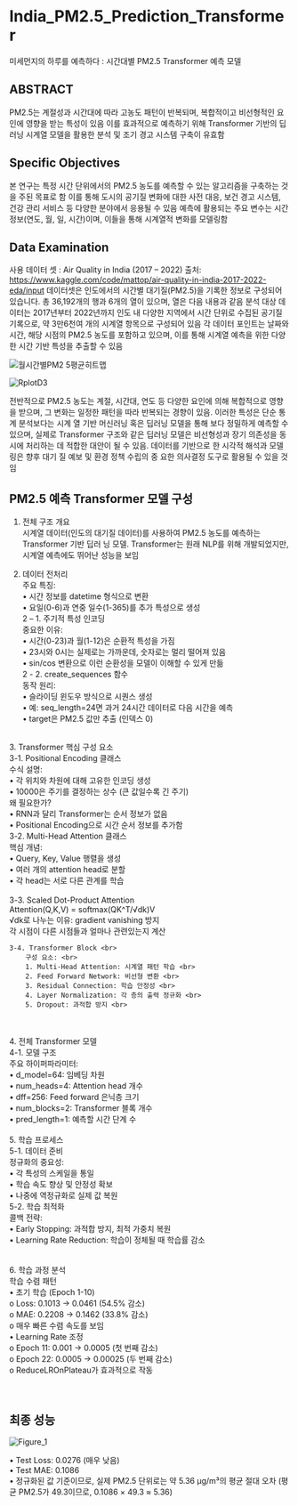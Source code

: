 # India_PM2.5_Prediction_Transformer
미세먼지의 하루를 예측하다 : 시간대별 PM2.5 Transformer 예측 모델 

## ABSTRACT
PM2.5는 계절성과 시간대에 따라 고농도 패턴이 반복되며, 복합적이고 비선형적인 요인에 영향을 받는 특성이 있음 이를 효과적으로 예측하기 위해 Transformer 기반의 딥러닝 시계열 모델을 활용한 분석 및 조기 경고 시스템 구축이 유효함

## Specific Objectives
본 연구는 특정 시간 단위에서의 PM2.5 농도를 예측할 수 있는 알고리즘을 구축하는 것을 주된 목표로 함
이를 통해 도시의 공기질 변화에 대한 사전 대응, 보건 경고 시스템, 건강 관리 서비스 등 다양한 분야에서 응용될 수 있음
예측에 활용되는 주요 변수는 시간 정보(연도, 월, 일, 시간)이며, 이들을 통해 시계열적 변화를 모델링함

## Data Examination
사용 데이터 셋 : Air Quality in India (2017 – 2022)
출처: https://www.kaggle.com/code/mattop/air-quality-in-india-2017-2022-eda/input 
데이터셋은 인도에서의 시간별 대기질(PM2.5)을 기록한 정보로 구성되어 있습니다. 총 36,192개의 행과 6개의 열이 있으며, 열은 다음 내용과 같음
분석 대상 데이터는 2017년부터 2022년까지 인도 내 다양한 지역에서 시간 단위로 수집된 공기질 기록으로, 약 3만6천여 개의 시계열 항목으로 구성되어 있음
각 데이터 포인트는 날짜와 시간, 해당 시점의 PM2.5 농도를 포함하고 있으며, 이를 통해 시계열 예측을 위한 다양한 시간 기반 특성을 추출할 수 있음

![월시간별PM2 5평균히트맵](https://github.com/user-attachments/assets/dc9e123d-a30f-4282-8343-a33852746c22)

![RplotD3](https://github.com/user-attachments/assets/b9eee040-bdb0-4fc0-85fe-84b90bf136d1)


전반적으로 PM2.5 농도는 계절, 시간대, 연도 등 다양한 요인에 의해 복합적으로 영향을 받으며,
그 변화는 일정한 패턴을 따라 반복되는 경향이 있음. 이러한 특성은 단순 통계 분석보다는 시계
열 기반 머신러닝 혹은 딥러닝 모델을 통해 보다 정밀하게 예측할 수 있으며, 실제로 Transformer
구조와 같은 딥러닝 모델은 비선형성과 장기 의존성을 동시에 처리하는 데 적합한 대안이 될 수
있음. 데이터를 기반으로 한 시각적 해석과 모델링은 향후 대기 질 예보 및 환경 정책 수립의 중
요한 의사결정 도구로 활용될 수 있을 것임

## PM2.5 예측 Transformer 모델 구성 
1. 전체 구조 개요 <br>
시계열 데이터(인도의 대기질 데이터)를 사용하여 PM2.5 농도를 예측하는 Transformer 기반 딥러
닝 모델. Transformer는 원래 NLP를 위해 개발되었지만, 시계열 예측에도 뛰어난 성능을 보임

2. 데이터 전처리 <br>
주요 특징: <br>
• 시간 정보를 datetime 형식으로 변환 <br>
• 요일(0-6)과 연중 일수(1-365)를 추가 특성으로 생성 <br>
    2 – 1. 주기적 특성 인코딩 <br>
        중요한 이유: <br>
        • 시간(0-23)과 월(1-12)은 순환적 특성을 가짐 <br> 
        • 23시와 0시는 실제로는 가까운데, 숫자로는 멀리 떨어져 있음<br>
        • sin/cos 변환으로 이런 순환성을 모델이 이해할 수 있게 만듦<br>
    2 - 2. create_sequences 함수 <br>
        동작 원리: <br>
        • 슬라이딩 윈도우 방식으로 시퀀스 생성 <br>
        • 예: seq_length=24면 과거 24시간 데이터로 다음 시간을 예측 <br>
        • target은 PM2.5 값만 추출 (인덱스 0) <br>
<br>
3. Transformer 핵심 구성 요소 <br>
    3-1. Positional Encoding 클래스 <br>
        수식 설명: <br>
        • 각 위치와 차원에 대해 고유한 인코딩 생성 <br>
        • 10000은 주기를 결정하는 상수 (큰 값일수록 긴 주기) <br>
        왜 필요한가? <br>
        • RNN과 달리 Transformer는 순서 정보가 없음 <br> 
        • Positional Encoding으로 시간 순서 정보를 추가함 <br>
    3-2. Multi-Head Attention 클래스 <br>
        핵심 개념: <br>
        • Query, Key, Value 행렬을 생성 <br>
        • 여러 개의 attention head로 분할 <br>
        • 각 head는 서로 다른 관계를 학습 <br>
    <br>
    3-3. Scaled Dot-Product Attention <br>
         Attention(Q,K,V) = softmax(QK^T/√dk)V <br>
         √dk로 나누는 이유: gradient vanishing 방지 <br>
         각 시점이 다른 시점들과 얼마나 관련있는지 계산 <br>
    
    3-4. Transformer Block <br>
        구성 요소: <br>
        1. Multi-Head Attention: 시계열 패턴 학습 <br>
        2. Feed Forward Network: 비선형 변환 <br>
        3. Residual Connection: 학습 안정성 <br>
        4. Layer Normalization: 각 층의 출력 정규화 <br>
        5. Dropout: 과적합 방지 <br>
<br>
<br>
4. 전체 Transformer 모델  <br>
    4-1. 모델 구조 <br>
        주요 하이퍼파라미터: <br>
        • d_model=64: 임베딩 차원 <br>
        • num_heads=4: Attention head 개수 <br>
        • dff=256: Feed forward 은닉층 크기 <br>
        • num_blocks=2: Transformer 블록 개수 <br>
        • pred_length=1: 예측할 시간 단계 수 <br>
<br>
5. 학습 프로세스 <br>
    5-1. 데이터 준비 <br>
        정규화의 중요성: <br> 
        • 각 특성의 스케일을 통일 <br>
        • 학습 속도 향상 및 안정성 확보 <br>
        • 나중에 역정규화로 실제 값 복원 <br>
    5-2. 학습 최적화 <br>
        콜백 전략: <br>
        • Early Stopping: 과적합 방지, 최적 가중치 복원 <br>
        • Learning Rate Reduction: 학습이 정체될 때 학습률 감소 <br>
<br>
<br>
6. 학습 과정 분석 <br>
    학습 수렴 패턴 <br>
    • 초기 학습 (Epoch 1-10) <br>
    o Loss: 0.1013 → 0.0461 (54.5% 감소) <br>
    o MAE: 0.2208 → 0.1462 (33.8% 감소) <br>
    o 매우 빠른 수렴 속도를 보임 <br>
    • Learning Rate 조정 <br>
    o Epoch 11: 0.001 → 0.0005 (첫 번째 감소) <br>
    o Epoch 22: 0.0005 → 0.00025 (두 번째 감소) <br>
    o ReduceLROnPlateau가 효과적으로 작동 <br>
 <br>
   <br>
   
## 최종 성능 
![Figure_1](https://github.com/user-attachments/assets/f842ee90-e895-4247-b3ac-113aff334b6c)

  • Test Loss: 0.0276 (매우 낮음) <br>
  • Test MAE: 0.1086 <br>
  • 정규화된 값 기준이므로, 실제 PM2.5 단위로는 약 5.36 μg/m³의 평균 절대 오차 (평균 
  PM2.5가 49.3이므로, 0.1086 × 49.3 ≈ 5.36)
